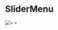 # SliderMenu

![= =](https://upload-images.jianshu.io/upload_images/6657057-8cb25fcda8066aee.gif?imageMogr2/auto-orient/strip)



